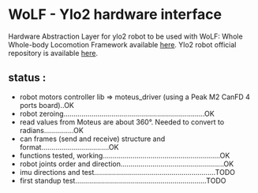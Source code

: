 # WoLF - Ylo2 hardware interface

Hardware Abstraction Layer for ylo2 robot to be used with WoLF: Whole Whole-body Locomotion Framework
available [here](https://github.com/graiola/wolf-setup).
Ylo2 robot official repository is available [here](https://github.com/elpimous/ylo-2).

status :
--------
- robot motors controller lib => moteus_driver (using a Peak M2 CanFD 4 ports board)..OK
- robot zeroing.......................................................................OK
- read values from Moteus are about 360°.  Needed to convert to radians...............OK                
- can frames (send and receive) structure and format..................................OK
- functions tested, working...........................................................OK
- robot joints order and direction....................................................OK
- imu directions and test.............................................................TODO
- first standup test..................................................................TODO
